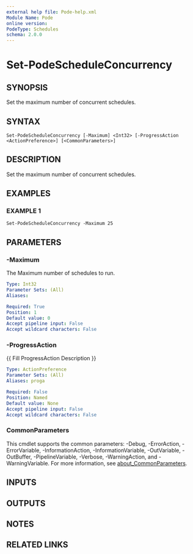```yaml
---
external help file: Pode-help.xml
Module Name: Pode
online version:
PodeType: Schedules
schema: 2.0.0
---
```


# Set-PodeScheduleConcurrency

## SYNOPSIS
Set the maximum number of concurrent schedules.

## SYNTAX

```
Set-PodeScheduleConcurrency [-Maximum] <Int32> [-ProgressAction <ActionPreference>] [<CommonParameters>]
```

## DESCRIPTION
Set the maximum number of concurrent schedules.

## EXAMPLES

### EXAMPLE 1
```
Set-PodeScheduleConcurrency -Maximum 25
```

## PARAMETERS

### -Maximum
The Maximum number of schedules to run.

```yaml
Type: Int32
Parameter Sets: (All)
Aliases:

Required: True
Position: 1
Default value: 0
Accept pipeline input: False
Accept wildcard characters: False
```

### -ProgressAction
{{ Fill ProgressAction Description }}

```yaml
Type: ActionPreference
Parameter Sets: (All)
Aliases: proga

Required: False
Position: Named
Default value: None
Accept pipeline input: False
Accept wildcard characters: False
```

### CommonParameters
This cmdlet supports the common parameters: -Debug, -ErrorAction, -ErrorVariable, -InformationAction, -InformationVariable, -OutVariable, -OutBuffer, -PipelineVariable, -Verbose, -WarningAction, and -WarningVariable. For more information, see [about_CommonParameters](http://go.microsoft.com/fwlink/?LinkID=113216).

## INPUTS

## OUTPUTS

## NOTES

## RELATED LINKS
